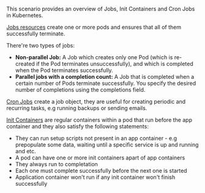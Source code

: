 
This scenario provides an overview of Jobs, Init Containers and Cron Jobs in Kubernetes.

[Jobs resources](https://kubernetes.io/docs/concepts/workloads/controllers/jobs-run-to-completion/) create one or more pods and ensures that all of them successfully terminate. 

There're two types of jobs:

* **Non-parallel Job:** A Job which creates only one Pod (which is re-created if the Pod terminates unsuccessfully), and which is completed when the Pod terminates successfully.
* **Parallel jobs with a completion count:** A Job that is completed when a certain number of Pods terminate successfully. You specify the desired number of completions using the completions field. 

[Cron Jobs](https://kubernetes.io/docs/tasks/job/automated-tasks-with-cron-jobs/) create a job object, they are useful for creating periodic and recurring tasks, e.g running backups or sending emails.

[Init Containers](https://kubernetes.io/docs/concepts/workloads/pods/init-containers/) are regular containers within a pod that run before the app container and they also satisfy the following statements:

* They can run setup scripts not present in an app container - e.g prepopulate some data, waiting until a specific service is up and running and etc.
* A pod can have one or more init containers apart of app containers
* They always run to completation
* Each one must complete successfully before the next one is started
* Application container won't run if any init container won't finish successfully
